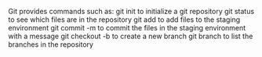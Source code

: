 Git provides commands such as: 
git init to initialize a git repository
git status to see which files are in the repository
git add to add files to the staging environment
git commit -m to commit the files in the staging environment with a message
git checkout -b <branchName> to create a new branch
git branch to list the branches in the repository
